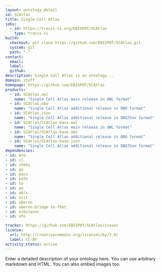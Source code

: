 ```yaml
---
layout: ontology_detail
id: SCAtlas
title: Single Cell Atlas
jobs:
  - id: https://travis-ci.org/EBISPOT/SCAtlas
    type: travis-ci
build:
  checkout: git clone https://github.com/EBISPOT/SCAtlas.git
  system: git
  path: "."
contact:
  email: 
  label: 
  github: 
description: Single Cell Atlas is an ontology...
domain: stuff
homepage: https://github.com/EBISPOT/SCAtlas
products:
  - id: SCAtlas.owl
    name: "Single Cell Atlas main release in OWL format"
  - id: SCAtlas.obo
    name: "Single Cell Atlas additional release in OBO format"
  - id: SCAtlas.json
    name: "Single Cell Atlas additional release in OBOJSon format"
  - id: SCAtlas/SCAtlas-base.owl
    name: "Single Cell Atlas main release in OWL format"
  - id: SCAtlas/SCAtlas-base.obo
    name: "Single Cell Atlas additional release in OBO format"
  - id: SCAtlas/SCAtlas-base.json
    name: "Single Cell Atlas additional release in OBOJSon format"
dependencies:
- id: bto
- id: cl
- id: chebi
- id: go
- id: peco
- id: pato
- id: to
- id: po
- id: wbls
- id: ncit
- id: uberon
- id: uberon-bridge-to-fbbt
- id: ncbitaxon
- id: efo

tracker: https://github.com/EBISPOT/SCAtlas/issues
license:
  url: http://creativecommons.org/licenses/by/3.0/
  label: CC-BY
activity_status: active
---
```


Enter a detailed description of your ontology here. You can use arbitrary markdown and HTML.
You can also embed images too.

